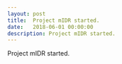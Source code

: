 ```yaml
---
layout: post
title:  Project mIDR started.
date:   2018-06-01 00:00:00
description: Project mIDR started.
---
```

Project mIDR started.